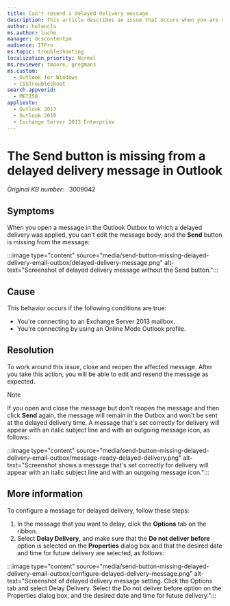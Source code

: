 ```yaml
---
title: Can't resend a delayed delivery message
description: This article describes an issue that occurs when you are connecting to an Exchange Server 2013 mailbox by using an Online Mode Outlook profile.
author: helenclu
ms.author: luche
manager: dcscontentpm
audience: ITPro
ms.topic: troubleshooting
localization_priority: Normal
ms.reviewer: tmoore, gregmans
ms.custom: 
  - Outlook for Windows
  - CSSTroubleshoot
search.appverid: 
  - MET150
appliesto: 
  - Outlook 2013
  - Outlook 2010
  - Exchange Server 2013 Enterprise
---
```

# The Send button is missing from a delayed delivery message in Outlook

_Original KB number:_ &nbsp; 3009042

## Symptoms

When you open a message in the Outlook Outbox to which a delayed delivery was applied, you can't edit the message body, and the **Send** button is missing from the message:

:::image type="content" source="media/send-button-missing-delayed-delivery-email-outbox/delayed-delivery-message.png" alt-text="Screenshot of delayed delivery message without the Send button.":::

## Cause

This behavior occurs if the following conditions are true:

- You're connecting to an Exchange Server 2013 mailbox.
- You're connecting by using an Online Mode Outlook profile.

## Resolution

To work around this issue, close and reopen the affected message. After you take this action, you will be able to edit and resend the message as expected.

> [!NOTE]
> If you open and close the message but don't reopen the message and then click **Send** again, the message will remain in the Outbox and won't be sent at the delayed delivery time. A message that's set correctly for delivery will appear with an italic subject line and with an outgoing message icon, as follows:

:::image type="content" source="media/send-button-missing-delayed-delivery-email-outbox/message-ready-delayed-delivery.png" alt-text="Screenshot shows a message that's set correctly for delivery will appear with an italic subject line and with an outgoing message icon.":::

## More information

To configure a message for delayed delivery, follow these steps:

1. In the message that you want to delay, click the **Options** tab on the ribbon.
2. Select **Delay Delivery**, and make sure that the **Do not deliver before** option is selected on the **Properties** dialog box and that the desired date and time for future delivery are selected, as follows:

:::image type="content" source="media/send-button-missing-delayed-delivery-email-outbox/configure-delayed-delivery-message.png" alt-text="Screenshot of delayed delivery message setting. Click the Options tab and select Delay Delivery. Select the Do not deliver before option on the Properties dialog box, and the desired date and time for future delivery.":::

